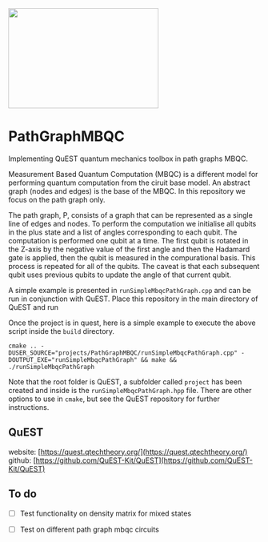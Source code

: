 <img src="https://user-images.githubusercontent.com/19248072/225727493-def23a0b-96e3-4310-aa9b-5f27fb0c6f2a.png"  width="300" height="200">

# PathGraphMBQC
Implementing QuEST quantum mechanics toolbox in path graphs MBQC.

Measurement Based Quantum Computation (MBQC) is a different model for performing quantum computation from the ciruit base model. An abstract graph (nodes and edges) is the base of the MBQC. In this repository we focus on the path graph only.

The path graph, P, consists of a graph that can be represented as a single line of edges and nodes. To perform the computation we initialise all qubits in the plus state and a list of angles corresponding to each qubit. The computation is performed one qubit at a time. The first qubit is rotated in the Z-axis by the negative value of the first angle and then the Hadamard gate is applied, then the qubit is measured in the compurational basis. This process is repeated for all of the qubits. The caveat is that each subsequent qubit uses previous qubits to update the angle of that current qubit.

A simple example is presented in `runSimpleMbqcPathGraph.cpp` and can be run in conjunction with QuEST. Place this repository in the main directory of QuEST and run

Once the project is in quest, here is a simple example to execute the above script inside the `build` directory.

```
cmake .. -DUSER_SOURCE="projects/PathGraphMBQC/runSimpleMbqcPathGraph.cpp" -DOUTPUT_EXE="runSimpleMbqcPathGraph" && make && ./runSimpleMbqcPathGraph
```

Note that the root folder is QuEST, a subfolder called `project` has been created and inside is the `runSimpleMbqcPathGraph.hpp` file. There are other options to use in `cmake`, but see the QuEST repository for further instructions.

## QuEST
website: [https://quest.qtechtheory.org/](https://quest.qtechtheory.org/) 
github: [https://github.com/QuEST-Kit/QuEST](https://github.com/QuEST-Kit/QuEST)


## To do
- [ ] Test functionality on density matrix for mixed states
- [ ] Test on different path graph mbqc circuits

